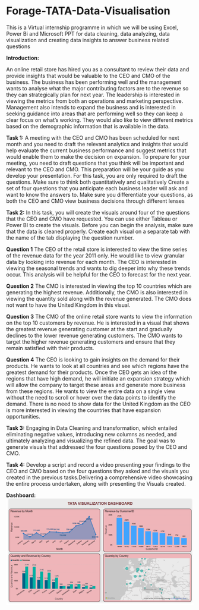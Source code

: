 # Forage-TATA-Data-Visualisation
This is a Virtual internship programme in which we will be using Excel, Power Bi and Microsoft PPT for data cleaning, data analyzing, data visualization and creating data insights to answer business related questions


**Introduction:**

An online retail store has hired you as a consultant to review their data and provide insights that would be valuable to the CEO and CMO of the business. The business has been performing well and the management wants to analyse what the major contributing factors are to the revenue so they can strategically plan for next year.
The leadership is interested in viewing the metrics from both an operations and marketing perspective. Management also intends to expand the business and is interested in seeking guidance into areas that are performing well so they can keep a clear focus on what’s working. They would also like to view different metrics based on the demographic information that is available in the data.

**Task 1:**
A meeting with the CEO and CMO has been scheduled for next month and you need to draft the relevant analytics and insights that would help evaluate the current business performance and suggest metrics that would enable them to make the decision on expansion.
To prepare for your meeting, you need to draft questions that you think will be important and relevant to the CEO and CMO. This preparation will be your guide as you develop your presentation.
For this task, you are only required to draft the questions. Make sure to think both quantitatively and qualitatively
Create a set of four questions that you anticipate each business leader will ask and want to know the answers to. Make sure you differentiate your questions, as both the CEO and CMO view business decisions through different lenses

**Task 2:**
In this task, you will create the visuals around four of the questions that the CEO and CMO have requested. You can use either Tableau or Power BI to create the visuals.
Before you can begin the analysis, make sure that the data is cleaned properly.
Create each visual on a separate tab with the name of the tab displaying the question number.

**Question 1**
The CEO of the retail store is interested to view the time series of the revenue data for the year 2011 only. He would like to view granular data by looking into revenue for each month. The CEO is interested in viewing the seasonal trends and wants to dig deeper into why these trends occur. This analysis will be helpful for the CEO to forecast for the next year.

**Question 2**
The CMO is interested in viewing the top 10 countries which are generating the highest revenue. Additionally, the CMO is also interested in viewing the quantity sold along with the revenue generated. The CMO does not want to have the United Kingdom in this visual.

**Question 3**
The CMO of the online retail store wants to view the information on the top 10 customers by revenue. He is interested in a visual that shows the greatest revenue generating customer at the start and gradually declines to the lower revenue generating customers. The CMO wants to target the higher revenue generating customers and ensure that they remain satisfied with their products.

**Question 4**
The CEO is looking to gain insights on the demand for their products. He wants to look at all countries and see which regions have the greatest demand for their products. Once the CEO gets an idea of the regions that have high demand, he will initiate an expansion strategy which will allow the company to target these areas and generate more business from these regions. He wants to view the entire data on a single view without the need to scroll or hover over the data points to identify the demand. There is no need to show data for the United Kingdom as the CEO is more interested in viewing the countries that have expansion opportunities.

**Task 3:**
Engaging in Data Cleaning and transformation, which entailed eliminating negative values, introducing new columns as needed, and ultimately analyzing and visualizing the refined data. The goal was to generate visuals that addressed the four questions posed by the CEO and CMO.

**Task 4:**
Develop a script and record a video presenting your findings to the CEO and CMO based on the four questions they asked and the visuals you created in the previous tasks.Delivering a comprehensive video showcasing the entire process undertaken, along with presenting the Visuals created.


**Dashboard:**
![TATA Visualization Dasboard Snapshot](https://github.com/SwapnaleeNikam/Forage-TATA-Data-Visualization/blob/main/TATA-Data-Visualization-Dashboard-Screenshot.png)
